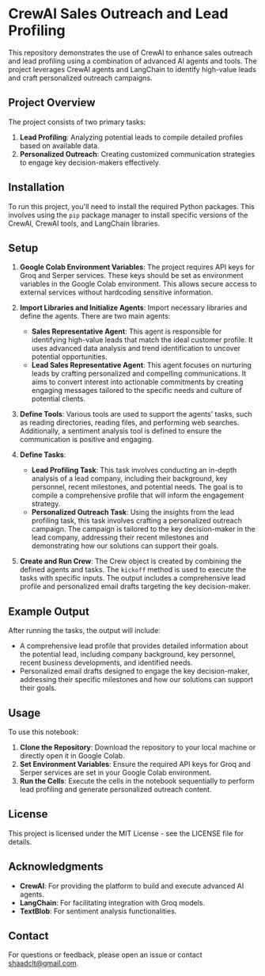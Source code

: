 # CrewAI Sales Outreach and Lead Profiling

This repository demonstrates the use of CrewAI to enhance sales outreach and lead profiling using a combination of advanced AI agents and tools. The project leverages CrewAI agents and LangChain to identify high-value leads and craft personalized outreach campaigns.

## Project Overview

The project consists of two primary tasks:
1. **Lead Profiling**: Analyzing potential leads to compile detailed profiles based on available data.
2. **Personalized Outreach**: Creating customized communication strategies to engage key decision-makers effectively.

## Installation

To run this project, you'll need to install the required Python packages. This involves using the `pip` package manager to install specific versions of the CrewAI, CrewAI tools, and LangChain libraries.

## Setup

1. **Google Colab Environment Variables**: The project requires API keys for Groq and Serper services. These keys should be set as environment variables in the Google Colab environment. This allows secure access to external services without hardcoding sensitive information.

2. **Import Libraries and Initialize Agents**: Import necessary libraries and define the agents. There are two main agents:
   - **Sales Representative Agent**: This agent is responsible for identifying high-value leads that match the ideal customer profile. It uses advanced data analysis and trend identification to uncover potential opportunities.
   - **Lead Sales Representative Agent**: This agent focuses on nurturing leads by crafting personalized and compelling communications. It aims to convert interest into actionable commitments by creating engaging messages tailored to the specific needs and culture of potential clients.

3. **Define Tools**: Various tools are used to support the agents' tasks, such as reading directories, reading files, and performing web searches. Additionally, a sentiment analysis tool is defined to ensure the communication is positive and engaging.

4. **Define Tasks**:
   - **Lead Profiling Task**: This task involves conducting an in-depth analysis of a lead company, including their background, key personnel, recent milestones, and potential needs. The goal is to compile a comprehensive profile that will inform the engagement strategy.
   - **Personalized Outreach Task**: Using the insights from the lead profiling task, this task involves crafting a personalized outreach campaign. The campaign is tailored to the key decision-maker in the lead company, addressing their recent milestones and demonstrating how our solutions can support their goals.

5. **Create and Run Crew**: The Crew object is created by combining the defined agents and tasks. The `kickoff` method is used to execute the tasks with specific inputs. The output includes a comprehensive lead profile and personalized email drafts targeting the key decision-maker.

## Example Output

After running the tasks, the output will include:
- A comprehensive lead profile that provides detailed information about the potential lead, including company background, key personnel, recent business developments, and identified needs.
- Personalized email drafts designed to engage the key decision-maker, addressing their specific milestones and how our solutions can support their goals.

## Usage

To use this notebook:
1. **Clone the Repository**: Download the repository to your local machine or directly open it in Google Colab.
2. **Set Environment Variables**: Ensure the required API keys for Groq and Serper services are set in your Google Colab environment.
3. **Run the Cells**: Execute the cells in the notebook sequentially to perform lead profiling and generate personalized outreach content.

## License

This project is licensed under the MIT License - see the LICENSE file for details.

## Acknowledgments

- **CrewAI**: For providing the platform to build and execute advanced AI agents.
- **LangChain**: For facilitating integration with Groq models.
- **TextBlob**: For sentiment analysis functionalities.

## Contact

For questions or feedback, please open an issue or contact [shaadclt@gmail.com](mailto:shaadclt@gmail.com).
